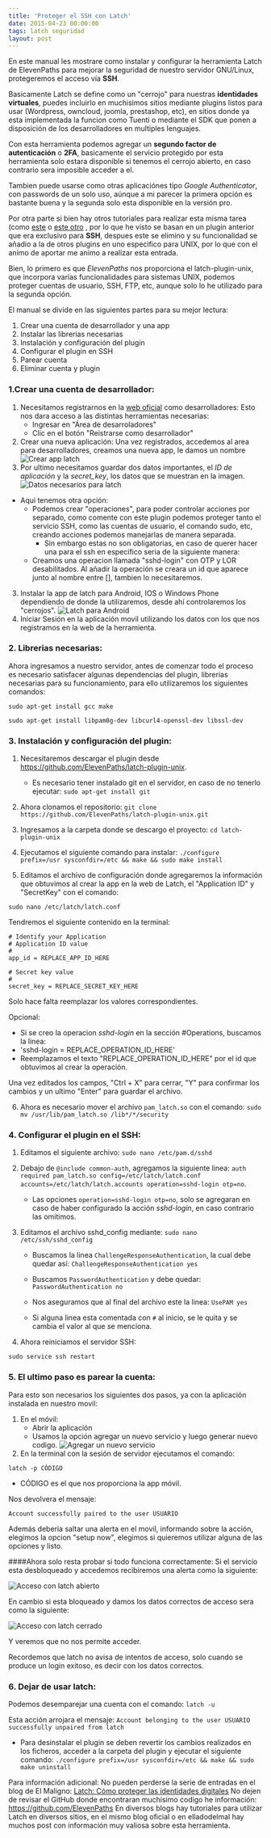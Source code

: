 ```yaml
---
title: 'Proteger el SSH con Latch'
date: 2015-04-23 00:00:00 
tags: latch seguridad
layout: post
---
```

En este manual les mostrare como instalar y configurar la herramienta Latch de ElevenPaths para mejorar la seguridad de nuestro servidor GNU/Linux, protegeremos el acceso vía **SSH**.

Basicamente Latch se define como un "cerrojo" para nuestras **identidades virtuales**, puedes incluirlo en muchisimos sitios mediante plugins listos para usar (Wordpress, owncloud, joomla, prestashop, etc), en sitios donde ya esta implementada la funcion como Tuenti o mediante el SDK que ponen a disposición de los desarrolladores en multiples lenguajes. 

Con esta herramienta podemos agregar un **segundo factor de autenticación** o **2FA**, basicamente el servicio protegido por esta herramienta solo estara disponible si tenemos el cerrojo abierto, en caso contrario sera imposible acceder a el.

Tambien puede usarse como otras aplicaciónes tipo *Google Authenticator*, con passwords de un solo uso, aúnque a mi parecer la primera opción es bastante buena y la segunda solo esta disponible en la versión pro. 

Por otra parte si bien hay otros tutoriales para realizar esta misma tarea (como [este](http://www.dexa-dev.com/securizando-un-vps-con-latch-i/) o [este otro](http://www.hackplayers.com/2014/01/securizando-openssh-mode-paranoico-2.html)  , por lo que he visto se basan en un plugin anterior que era exclusivo para **SSH**, despues este se elimino y su funcionalidad se añadio a la de otros plugins en uno especifico para UNIX, por lo que con el animo de aportar me animo a realizar esta entrada.

Bien, lo primero es que *ElevenPaths* nos proporciona el latch-plugin-unix, que incorpora varias funcionalidades para sistemas UNIX, podemos proteger cuentas de usuario, SSH, FTP, etc, aunque solo lo he utilizado para la segunda opción. 

El manual se divide en las siguientes partes para su mejor lectura:

1. Crear una cuenta de desarrollador y una app
2. Instalar las librerias necesarias
3. Instalación y configuración del plugin
4. Configurar el plugin en SSH
5. Parear cuenta
6. Eliminar cuenta y plugin

### 1.Crear una cuenta de desarrollador:

1. Necesitamos registrarnos en la [web oficial](https://latch.elevenpaths.com) como desarrolladores: Esto nos dara acceso a las distintas herramientas necesarias:
	* Ingresar en "Área de desarroladores"
    * Clic en el botón "Reistrarse como desarrollador"
2. Crear una nueva aplicación: Una vez registrados, accedemos al area para desarrolladores, creamos una nueva app, le damos un nombre 
![Crear app latch](http://res.cloudinary.com/escribocodigo/image/upload/c_scale,h_262/v1428901247/crear_app_latch_lsprmo.png)
3. Por ultimo necesitamos guardar dos datos importantes, el *ID de aplicación* y la *secret_key*, los datos que se muestran en la imagen.
![Datos necesarios para latch](http://res.cloudinary.com/escribocodigo/image/upload/c_scale,h_255/v1428901249/Datos_de_la_app_unvvbb.png)

* Aqui tenemos otra opción:
	* Podemos crear "operaciones", para poder controlar acciones por separado, como comente con este plugin podemos proteger tanto el servicio SSH, como las cuentas de usuario, el comando sudo, etc, creando acciones podemos manejarlas de manera separada.
		* Sin embargo estas no son obligatorias, en caso de querer hacer una para el ssh en especifico seria de la siguiente manera:
	* Creamos una operacion llamada "sshd-login" con OTP y LOR desabilitados. Al añadir la operación se creara un id que aparece junto al nombre entre [], tambien lo necesitaremos.
    
3. Instalar la app de latch para Android, IOS o Windows Phone dependiendo de donde la utilizaremos, desde ahí controlaremos los "cerrojos".
![Latch para Android](http://res.cloudinary.com/escribocodigo/image/upload/c_scale,h_302/v1428901250/latch_android_jyd5in.jpg)
4. Iniciar Sesión en la aplicación movil utilizando los datos con los que nos registramos en la web de la herramienta.

### 2. Librerias necesarias:

Ahora ingresamos a nuestro servidor, antes de comenzar todo el proceso es necesario satisfacer algunas dependencias del plugin, librerias necesarias para su funcionamiento, para ello utilizaremos los siguientes comandos:

`sudo apt-get install gcc make`

`sudo apt-get install libpam0g-dev libcurl4-openssl-dev libssl-dev`

### 3. Instalación y configuración del plugin:

1. Necesitaremos descargar el plugin desde https://github.com/ElevenPaths/latch-plugin-unix. 
	* Es necesario tener instalado git en el servidor, en caso de no tenerlo ejecutar: `sudo apt-get install git`

2. Ahora clonamos el repositorio:
`git clone https://github.com/ElevenPaths/latch-plugin-unix.git`
3. Ingresamos a la carpeta donde se descargo el proyecto: 
`cd latch-plugin-unix`
4. Ejecutamos el siguiente comando para instalar: 
`./configure prefix=/usr sysconfdir=/etc && make && sudo make install`

5. Editamos el archivo de configuración donde agregaremos la información que obtuvimos al crear la app en la web de Latch, el  "Application ID" y "SecretKey" con el comando:

`sudo nano /etc/latch/latch.conf`

Tendremos el siguiente contenido en la terminal:

```language-bash
# Identify your Application
# Application ID value
#
app_id = REPLACE_APP_ID_HERE

# Secret key value 
#
secret_key = REPLACE_SECRET_KEY_HERE
```

Solo hace falta reemplazar los valores correspondientes.

Opcional:

* Si se creo la operacion *sshd-login* en la sección #Operations, buscamos la linea: 
* 'sshd-login = REPLACE_OPERATION_ID_HERE'
* Reemplazamos el texto "REPLACE_OPERATION_ID_HERE" por el id que obtuvimos al crear la operación.

Una vez editados los campos, "Ctrl + X" para cerrar, "Y" para confirmar los cambios y un ultimo "Enter" para guardar el archivo.

6. Ahora es necesario mover el archivo `pam_latch.so` con el comando:
`sudo mv /usr/lib/pam_latch.so /lib*/*/security`

### 4. Configurar el plugin en el SSH:

1. Editamos el siguiente archivo:
`sudo nano /etc/pam.d/sshd`

2. Debajo de `@include common-auth`, agregamos la siguiente linea: 
`auth	   required	pam_latch.so config=/etc/latch/latch.conf accounts=/etc/latch/latch.accounts operation=sshd-login otp=no`.

	* Las opciones `operation=sshd-login otp=no`, solo se agregaran en caso de haber configurado la acción *sshd-login*, en caso contrario las omitimos.

3. Editamos el archivo sshd_config mediante:
`sudo nano /etc/ssh/sshd_config `

	* Buscamos la linea `ChallengeResponseAuthentication`, la cual debe quedar así:
`ChallengeResponseAuthentication yes`

	* Buscamos `PasswordAuthentication` y debe quedar:
`PasswordAuthentication no`

	* Nos aseguramos que al final del archivo este la linea:
`UsePAM yes`

	* Si alguna linea esta comentada con `#` al inicio, se le quita y se cambia el valor al que se menciona.

4. Ahora reiniciamos el servidor SSH:

`sudo service ssh restart`

### 5. El ultimo paso es parear la cuenta:

Para esto son necesarios los siguientes dos pasos, ya con la aplicación instalada en nuestro movil:

1. En el móvil: 
	* Abrir la aplicación
	* Usamos la opción agregar un nuevo servicio y luego generar nuevo codigo.
![Agregar un nuevo servicio](http://res.cloudinary.com/escribocodigo/image/upload/c_scale,h_331/v1428901249/generar_codigo_wtr078.jpg)
2. En la terminal con la sesión de servidor ejecutamos el comando: 

`latch -p CÓDIGO`

* CÓDIGO es el que nos proporciona la app móvil.

Nos devolvera el mensaje:

`Account successfully paired to the user USUARIO`

Además deberia saltar una alerta en el movil, informando sobre la acción, elegimos la opcion "setup now", elegimos si quieremos utilizar alguna de las opciones y listo.

####Ahora solo resta probar si todo funciona correctamente:
Si el servicio esta desbloqueado y accedemos recibiremos una alerta como la siguiente:

![Acceso con latch abierto](http://res.cloudinary.com/escribocodigo/image/upload/c_scale,h_360/v1428901249/cerrojo_abierto_ulzekd.jpg)

En cambio si esta bloqueado y damos los datos correctos de acceso sera como la siguiente:

![Acceso con latch cerrado](http://res.cloudinary.com/escribocodigo/image/upload/c_scale,h_360/v1428901249/cerrojo_cerrado_q0hc5p.jpg)

Y veremos que no nos permite acceder.

Recordemos que latch no avisa de intentos de acceso, solo cuando se produce un login exitoso, es decir con los datos correctos.

### 6. Dejar de usar latch:

Podemos desemparejar una cuenta con el comando:
`latch -u`

Esta acción arrojara el mensaje: 
`Account belonging to the user USUARIO successfully unpaired from latch`

* Para desinstalar el plugin se deben revertir los cambios realizados en los ficheros, acceder a la carpeta del plugin y ejecutar el siguiente comando:
`./configure prefix=/usr sysconfdir=/etc && make && sudo make uninstall`

Para información adicional:
No pueden perderse la serie de entradas en el blog de El Maligno: [Latch: Cómo proteger las identidades digitales](http://www.elladodelmal.com/2013/12/como-proteger-las-identidades-digitales.html)
No dejen de revisar el GitHub donde encontraran muchisimo codigo he información: https://github.com/ElevenPaths
En diversos blogs hay tutoriales para utilizar Latch en diversos sitios, en el mismo blog oficial o en elladodelmal hay muchos post con información muy valiosa sobre esta herramienta.


